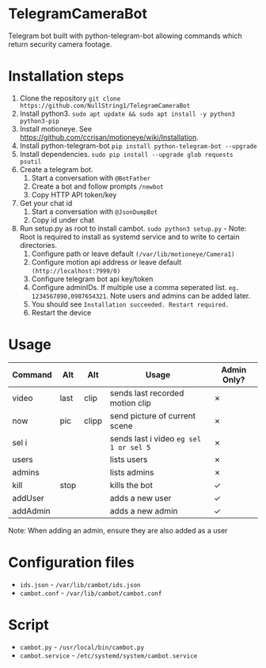 # TelegramCameraBot
Telegram bot built with python-telegram-bot allowing commands which return security camera footage.

# Installation steps
1. Clone the repository `git clone https://github.com/NullString1/TelegramCameraBot`
2. Install python3. `sudo apt update && sudo apt install -y python3 python3-pip`
3. Install motioneye. See https://github.com/ccrisan/motioneye/wiki/Installation.
4. Install python-telegram-bot `pip install python-telegram-bot --upgrade`
5. Install dependencies. `sudo pip install --upgrade glob requests psutil`
6. Create a telegram bot.
   1. Start a conversation with `@BotFather`
   2. Create a bot and follow prompts `/newbot`
   3. Copy HTTP API token/key
7. Get your chat id
   1. Start a conversation with `@JsonDumpBot`
   2. Copy id under chat
8. Run setup.py as root to install cambot. `sudo python3 setup.py`  - Note: Root is required to install as systemd service and to write to certain directories.
   1. Configure path or leave default `(/var/lib/motioneye/Camera1)`
   2. Configure motion api address or leave default `(http://localhost:7999/0)`
   3. Configure telegram bot api key/token
   4. Configure adminIDs. If multiple use a comma seperated list. `eg. 1234567890,0987654321`. Note users and admins can be added later.
   5. You should see `Installation succeeded. Restart required.`
   6. Restart the device

# Usage
| Command | Alt | Alt | Usage | Admin Only? |
| ------- | ----| --- | ----- | ----------- |
| video | last | clip | sends last recorded motion clip | &cross; |
| now | pic | clipp | send picture of current scene | &cross; |
| sel i | | | sends last i video `eg sel 1 or sel 5` | &cross; |
| users ||| lists users | &cross; |
| admins ||| lists admins | &cross; |
| kill | stop || kills the bot | &check; |
| addUser ||| adds a new user | &check; |
| addAdmin ||| adds a new admin | &check; |

Note: When adding an admin, ensure they are also added as a user

# Configuration files
- `ids.json` - `/var/lib/cambot/ids.json`
- `cambot.conf` - `/var/lib/cambot/cambot.conf`
# Script
- `cambot.py` - `/usr/local/bin/cambot.py`
- `cambot.service` - `/etc/systemd/system/cambot.service`
